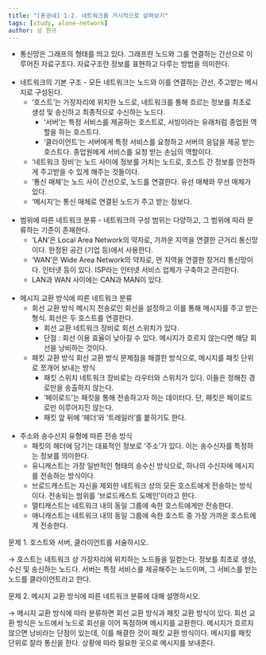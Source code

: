 ```yaml
---
title: "[혼공네] 1-2. 네트워크를 거시적으로 살펴보기"
tags: [study, alone-network]
author: 상 한규
---
```

- 통신망은 그래프의 형태를 띄고 있다. 그래프란 노드와 그를 연결하는 간선으로 이루어진 자료구조다. 자료구조란 정보를 표현하고 다루는 방법을 의미한다.
<br><br>
- 네트워크의 기본 구조 - 모든 네트워크는 노드와 이를 연결하는 간선, 주고받는 메시지로 구성된다.
    - ‘호스트’는 가장자리에 위치한 노드로, 네트워크를 통해 흐르는 정보를 최초로 생성 및 송신하고 최종적으로 수신하는 노드다.
        - ‘서버’는 특정 서비스를 제공하는 호스트로, 서빙이라는 유래처럼 종업원 역할을 하는 호스트다.
        - ‘클라이언트’는 서버에게 특정 서비스를 요청하고 서버의 응답을 제공 받는 호스트다. 종업원에게 서비스를 요청 받는 손님의 역할이다.
    - ‘네트워크 장비’는 노드 사이에 정보를 거치는 노드로, 호스트 간 정보를 안전하게 주고받을 수 있게 해주는 것들이다.
    - ‘통신 매체’는 노드 사이 간선으로, 노드를 연결한다. 유선 매체와 무선 매체가 있다.
    - ‘메시지’는 통신 매체로 연결된 노드가 주고 받는 정보다.
<br><br>
- 범위에 따른 네트워크 분류 - 네트워크의 구성 범위는 다양하고, 그 범위에 따라 분류하는 기준이 존재한다.
    - ‘LAN’은 Local Area Network의 약자로, 가까운 지역을 연결한 근거리 통신망이다. 한정된 공간 (기업 등)에서 사용한다.
    - ‘WAN’은 Wide Area Network의 약자로, 먼 지역을 연결한 장거리 통신망이다. 인터넷 등이 있다. ISP라는 인터넷 서비스 업체가 구축하고 관리한다.
    - LAN과 WAN 사이에는 CAN과 MAN이 있다.
<br><br>
- 메시지 교환 방식에 따른 네트워크 분류
    - 회선 교환 방식
    메시지 전송로인 회선을 설정하고 이를 통해 메시지를 주고 받는 형식. 회선은 두 호스트를 연결한다.
        - 회선 교환 네트워크 장비로 회선 스위치가 있다.
        - 단점 : 회선 이용 효율이 낮아질 수 있다. 메시지가 흐르지 않는다면 해당 회선을 낭비하는 것이다.
    - 패킷 교환 방식
    회선 교환 방식 문제점을 해결한 방식으로, 메시지를 패킷 단위로 쪼개어 보내는 방식
        - 패킷 스위치 네트워크 장비로는 라우터와 스위치가 있다. 이들은 정해진 경로만을 송출하지 않는다.
        - ‘페이로드’는 패킷을 통해 전송하고자 하는 데이터다. 단, 패킷은 페이로드로만 이루어지진 않는다.
        - 패킷 앞 뒤에 ‘헤더’와 ‘트레일러’를 붙히기도 한다.
<br><br>
- 주소와 송수신지 유형에 따른 전송 방식
    - 패킷의 헤더에 담기는 대표적인 정보로 ‘주소’가 있다. 이는 송수신자를 특정하는 정보를 의미한다.
    - 유니캐스트는 가장 일반적인 형태의 송수신 방식으로, 하나의 수신자에 메시지를 전송하는 방식이다.
    - 브로드캐스트는 자신을 제외한 네트워크 상의 모든 호스트에게 전송하는 방식이다. 전송되는 범위를 ‘브로드캐스트 도메인’이라고 한다.
    - 멀티캐스트는 네트워크 내의 동일 그룹에 속한 호스트에게만 전송한다.
    - 애니캐스트는 네트워크 내의 동일 그룹에 속한 호스트 중 가장 가까운 호스트에게 전송한다.

문제 1. 호스트와 서버, 클라이언트를 서술하시오.

→ 호스트는 네트워크 상 가장자리에 위치하는 노드들을 일컫는다. 정보를 최초로 생성, 수신 및 송신하는 노드다. 서버는 특정 서비스를 제공해주는 노드이며, 그 서비스를 받는 노드를 클라이언트라고 한다.

문제 2. 메시지 교환 방식에 따른 네트워크 분류에 대해 설명하시오.

→ 메시지 교환 방식에 따라 분류하면 회선 교환 방식과 패킷 교환 방식이 있다. 회선 교환 방식은 노드에서 노드로 회선을 이어 독점하며 메시지를 교환한다. 메시지가 흐르지 않으면 낭비라는 단점이 있는데, 이를 해결한 것이 패킷 교환 방식이다. 메시지를 패킷 단위로 잘라 통신을 한다. 상황에 따라 필요한 곳으로 메시지를 보내준다.